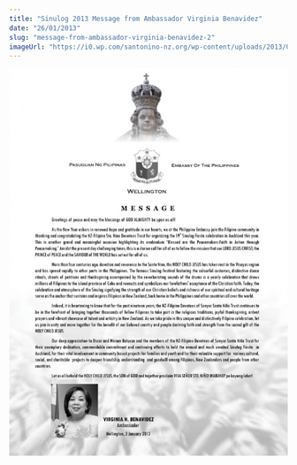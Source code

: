 ```yaml
---
title: "Sinulog 2013 Message from Ambassador Virginia Benavidez"
date: "26/01/2013"
slug: "message-from-ambassador-virginia-benavidez-2"
imageUrl: "https://i0.wp.com/santonino-nz.org/wp-content/uploads/2013/01/message-ambassador-735x1024.jpg?resize=735%2C1024"
---
```


[![message - ambassador](assets\images\message-ambassador-735x1024.jpg)](https://i0.wp.com/santonino-nz.org/wp-content/uploads/2013/01/message-ambassador.jpg)